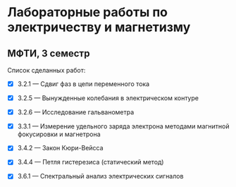 # Лабораторные работы по электричеству и магнетизму
## МФТИ, 3 семестр  
Список сделанных работ:  
- [x]  3.2.1 &mdash;  Сдвиг фаз в цепи переменного тока  
- [x]  3.2.5 &mdash;  Вынужденные колебания в электрическом контуре  
- [x]  3.2.6 &mdash;  Исследование гальванометра  
- [x]  3.3.1 &mdash;  Измерение удельного заряда электрона методами магнитной фокусировки и магнетрона  
- [x]  3.4.2 &mdash;  Закон Кюри-Вейсса  
- [x]  3.4.4 &mdash;  Петля гистерезиса (статический метод)  
- [x]  3.6.1 &mdash;  Спектральный анализ электрических сигналов  

